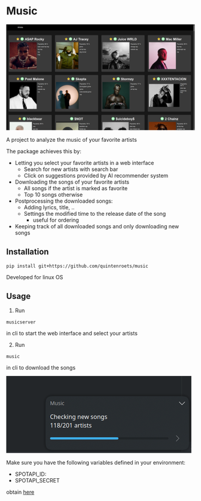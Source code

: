 # Music

![Alt text](examples/artists.png?raw=true)

A project to analyze the music of your favorite artists

The package achieves this by:
* Letting you select your favorite artists in a web interface
    * Search for new artists with search bar
    * Click on suggestions provided by AI recommender system
* Downloading the songs of your favorite artists
    * All songs if the artist is marked as favorite
    * Top 10 songs otherwise
* Postprocessing the downloaded songs:
    * Adding lyrics, title, ..
    * Settings the modified time to the release date of the song 
        * useful for ordering
* Keeping track of all downloaded songs and only downloading new songs

## Installation

```shell
pip install git+https://github.com/quintenroets/music
```
Developed for linux OS

## Usage
1) Run

```shell
musicserver
```
in cli to start the web interface and select your artists

2) Run

```shell
music
```
in cli to download the songs

![Alt text](examples/updating.png?raw=true)

Make sure you have the following variables defined in your environment:
* SPOTAPI_ID:
* SPOTAPI_SECRET

obtain [here](https://developer.spotify.com/documentation/general/guides/authorization/app-settings/)
